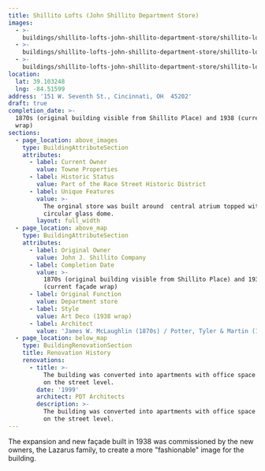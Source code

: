 ```yaml
---
title: Shillito Lofts (John Shillito Department Store)
images:
  - >-
    buildings/shillito-lofts-john-shillito-department-store/shillito-lofts-john-shillito-department-store-0_nhj5yo
  - >-
    buildings/shillito-lofts-john-shillito-department-store/shillito-lofts-john-shillito-department-store-1_mdjqw1
  - >-
    buildings/shillito-lofts-john-shillito-department-store/shillito-lofts-john-shillito-department-store-2_tmme8q
location:
  lat: 39.103248
  lng: -84.51599
address: '151 W. Seventh St., Cincinnati, OH  45202'
draft: true
completion_date: >-
  1870s (original building visible from Shillito Place) and 1938 (current façade
  wrap)
sections:
  - page_location: above_images
    type: BuildingAttributeSection
    attributes:
      - label: Current Owner
        value: Towne Properties
      - label: Historic Status
        value: Part of the Race Street Historic District
      - label: Unique Features
        value: >-
          The orginal store was built around  central atrium topped with a
          circular glass dome.
        layout: full_width
  - page_location: above_map
    type: BuildingAttributeSection
    attributes:
      - label: Original Owner
        value: John J. Shillito Company
      - label: Completion Date
        value: >-
          1870s (original building visible from Shillito Place) and 1938
          (current façade wrap)
      - label: Original Function
        value: Department store
      - label: Style
        value: Art Deco (1938 wrap)
      - label: Architect
        value: 'James W. McLaughlin (1870s) / Potter, Tyler & Martin (1938)'
  - page_location: below_map
    type: BuildingRenovationSection
    title: Renovation History
    renovations:
      - title: >-
          The building was converted into apartments with office space located
          on the street level.
        date: '1999'
        architect: PDT Architects
        description: >-
          The building was converted into apartments with office space located
          on the street level.
---
```


The expansion and new façade built in 1938 was commissioned by the new owners, the Lazarus family, to create a more "fashionable" image for the building.
